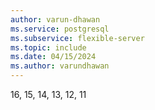 ```yaml
---
author: varun-dhawan
ms.service: postgresql
ms.subservice: flexible-server
ms.topic: include
ms.date: 04/15/2024
ms.author: varundhawan
---
```

16, 15, 14, 13, 12, 11

